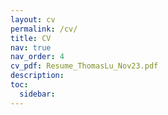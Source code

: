 ```yaml
---
layout: cv
permalink: /cv/
title: CV
nav: true
nav_order: 4
cv_pdf: Resume_ThomasLu_Nov23.pdf
description:
toc:
  sidebar:
---
```

